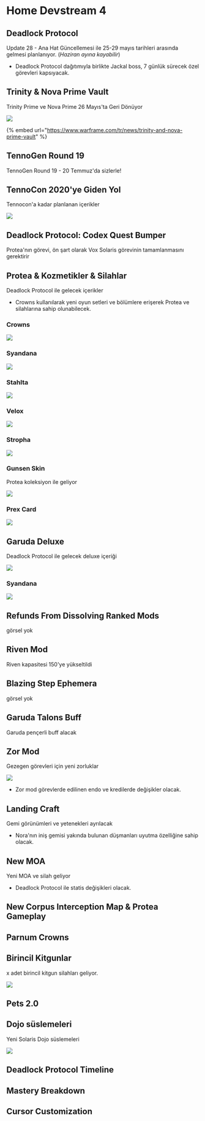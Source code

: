 # Home Devstream 4

## Deadlock Protocol

Update 28 - Ana Hat Güncellemesi ile 25-29 mayıs tarihleri arasında gelmesi planlanıyor. \(_Haziran ayına kayabilir_\)

* Deadlock Protocol dağıtımıyla birlikte Jackal boss, 7 günlük sürecek özel görevleri kapsıyacak.

## Trinity & Nova Prime Vault

Trinity Prime ve Nova Prime 26 Mayıs'ta Geri Dönüyor

![](https://imgbbb.com/images/2020/05/23/image32af3180ea85b143.png)

{% embed url="https://www.warframe.com/tr/news/trinity-and-nova-prime-vault" %}

## TennoGen Round 19

TennoGen Round 19 -  20 Temmuz'da sizlerle!

## TennoCon 2020'ye Giden Yol

Tennocon'a kadar planlanan içerikler

![](https://imgbbb.com/images/2020/05/10/imagef887f1b4a901249b.png)

## Deadlock Protocol: Codex Quest Bumper

Protea'nın görevi, ön şart olarak Vox Solaris görevinin tamamlanmasını gerektirir

## Protea & Kozmetikler & Silahlar

Deadlock Protocol ile gelecek içerikler

* Crowns kullanılarak yeni oyun setleri ve bölümlere erişerek Protea ve silahlarına sahip olunabilecek.

### Crowns

![](https://imgbbb.com/images/2020/05/23/LWKKt9L.png)

### Syandana

![](https://imgbbb.com/images/2020/05/23/4hJsOHJ.png)

### Stahlta

![](https://imgbbb.com/images/2020/05/23/imagea30aaef9ba768dbb.png)

### Velox

![](https://imgbbb.com/images/2020/05/23/image0562edd2a05c9cb0.png)

### Stropha

![](https://imgbbb.com/images/2020/05/23/image71109e02744ea299.png)

### Gunsen Skin

Protea koleksiyon ile geliyor

![](https://imgbbb.com/images/2020/05/23/6O2R0aq.png)

### Prex Card

![](https://imgbbb.com/images/2020/05/23/bC8TTOA.png)

## Garuda Deluxe

Deadlock Protocol ile gelecek deluxe içeriği

![](https://imgbbb.com/images/2020/05/23/image5bfb976fb56307c8.png)

### Syandana

![](https://imgbbb.com/images/2020/05/23/MqGNrC3.png)

## Refunds From Dissolving Ranked Mods

görsel yok

## Riven Mod

Riven kapasitesi 150'ye yükseltildi

## Blazing Step Ephemera

görsel yok

## Garuda Talons Buff

Garuda pençerli buff alacak

## Zor Mod

Gezegen görevleri için yeni zorluklar

![](https://imgbbb.com/images/2020/05/23/qE3fx8n.png)

* Zor mod görevlerde edilinen endo ve kredilerde değişikler olacak.

## Landing Craft

Gemi görünümleri ve yetenekleri ayrılacak

* Nora'nın iniş gemisi yakında bulunan düşmanları uyutma özelliğine sahip olacak.

## New MOA

Yeni MOA ve silah geliyor

* Deadlock Protocol ile statis değişikleri olacak.

## New Corpus Interception Map & Protea Gameplay

## Parnum Crowns

## Birincil Kitgunlar

x adet birincil kitgun silahları geliyor.

![](https://imgbbb.com/images/2020/05/23/YibTcrZ.png)

## Pets 2.0

## Dojo süslemeleri

Yeni Solaris Dojo süslemeleri

![](https://imgbbb.com/images/2020/05/23/VqyfewD.png)

## Deadlock Protocol Timeline

## Mastery Breakdown

## Cursor Customization



